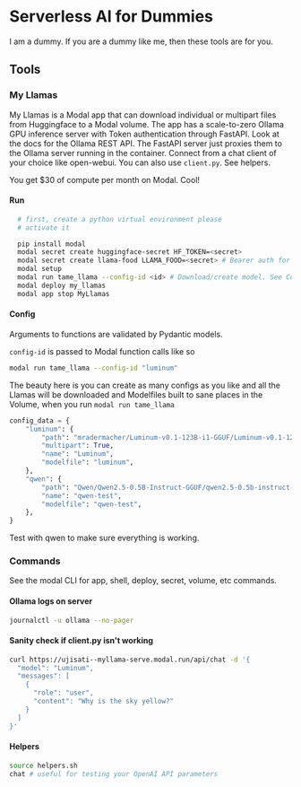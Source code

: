 # Serverless AI for Dummies

I am a dummy. If you are a dummy like me, then these tools are for you.

## Tools

### My Llamas

My Llamas is a Modal app that can download individual or multipart files from Huggingface to a Modal volume. The app has a scale-to-zero Ollama GPU inference server with Token authentication through FastAPI. Look at the docs for the Ollama REST API. The FastAPI server just proxies them to the Ollama server running in the container. Connect from a chat client of your choice like open-webui. You can also use `client.py`. See helpers.

You get $30 of compute per month on Modal. Cool!

#### Run

```bash
  # first, create a python virtual environment please
  # activate it

  pip install modal
  modal secret create huggingface-secret HF_TOKEN=<secret>
  modal secret create llama-food LLAMA_FOOD=<secret> # Bearer auth for fastapi
  modal setup
  modal run tame_llama --config-id <id> # Download/create model. See Config section.
  modal deploy my_llamas
  modal app stop MyLlamas
```

#### Config

Arguments to functions are validated by Pydantic models.

`config-id` is passed to Modal function calls like so

```bash
modal run tame_llama --config-id "luminum"
```

The beauty here is you can create as many configs as you like and all the Llamas will be downloaded and Modelfiles built to sane places in the Volume, when you run `modal run tame_llama`

```python
config_data = {
    "luminum": {
        "path": "mradermacher/Luminum-v0.1-123B-i1-GGUF/Luminum-v0.1-123B.i1-IQ3_XS.gguf",
        "multipart": True,
        "name": "Luminum",
        "modelfile": "luminum",
    },
    "qwen": {
        "path": "Qwen/Qwen2.5-0.5B-Instruct-GGUF/qwen2.5-0.5b-instruct-fp16.gguf",
        "name": "qwen-test",
        "modelfile": "qwen-test",
    },
}
```

Test with qwen to make sure everything is working.

### Commands

See the modal CLI for app, shell, deploy, secret, volume, etc commands.

#### Ollama logs on server

```bash
journalctl -u ollama --no-pager
```

#### Sanity check if client.py isn't working

```bash
curl https://ujisati--myllama-serve.modal.run/api/chat -d '{
  "model": "Luminum",
  "messages": [
    {
      "role": "user",
      "content": "Why is the sky yellow?"
    }
  ]
}'
```

#### Helpers

```bash
source helpers.sh
chat # useful for testing your OpenAI API parameters
```
